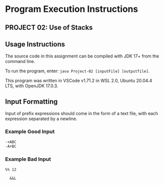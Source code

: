 # Program Execution Instructions

## PROJECT 02: Use of Stacks

## Usage Instructions

The source code in this assignment can be compiled with JDK 17+ from the command line.

To run the program, enter:  `java Project-02 [inputFile] [outputfile]`.

This program was written in VSCode v1.71.2 in WSL 2.0, Ubuntu 20.04.4 LTS, with OpenJDK 17.0.3.

## Input Formatting

Input of prefix expressions should come in the form of a text file, with each expression separated by a newline.

### Example Good Input
```txt
-+ABC
-A+BC
```

### Example Bad Input
```txt
%% 12

  &&L
```